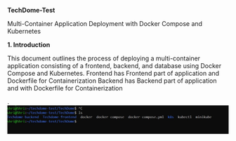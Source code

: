**TechDome-Test**

Multi-Container Application Deployment with Docker Compose and Kubernetes

**1. Introduction**

This document outlines the process of deploying a multi-container application consisting of a frontend, backend, and database using Docker Compose and Kubernetes.
Frontend has Frontend part of application and Dockerfile for Containerization
Backend has Backend part of application and with Dockerfile for Containerization

.![Alt text](Screenshots/demo-screenshot-1.jpg)

